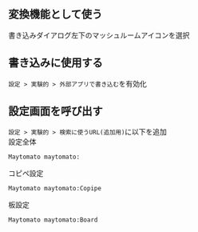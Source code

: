 ## 変換機能として使う
書き込みダイアログ左下のマッシュルームアイコンを選択

## 書き込みに使用する
`設定 > 実験的 > 外部アプリで書き込む`を有効化

## 設定画面を呼び出す
`設定 > 実験的 > 検索に使うURL(追加用)`に以下を追加<br>
設定全体
```txt
Maytomato maytomato:
```
コピペ設定
```txt
Maytomato maytomato:Copipe
```
板設定
```txt
Maytomato maytomato:Board
```
